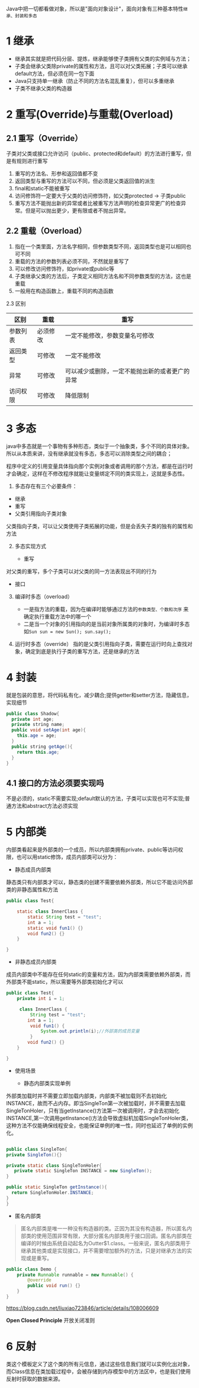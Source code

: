 Java中把一切都看做对象，所以是"面向对象设计"，面向对象有三种基本特性`继承、封装和多态`

# 1 继承

* 继承其实就是把代码分层、提炼，继承能够使子类拥有父类的实例域与方法；
* 子类会继承父类除private的属性和方法，且可以对父类拓展；子类可以继承default方法，但必须在同一包下面
* Java只支持单一继承（防止不同的方法名混乱重复），但可以多重继承
* 子类不继承父类的构造器

# 2 重写(Override)与重载(Overload)

## 2.1 重写（Override）

子类对父类或接口允许访问（public、protected和default）的方法进行重写，但是有规则进行重写

1. 重写的方法名、形参和返回值都不变
2. 返回类型与重写的方法可以不同，但必须是父类返回值的派生
3. final和static不能被重写
4. 访问修饰符一定要大于父类的访问修饰符，如父类protected -> 子类public
5. 重写方法不能抛出新的异常或者比被重写方法声明的检查异常更广的检查异常。但是可以抛出更少，更有限或者不抛出异常。

## 2.2 重载（Overload）

1. 指在一个类里面，方法名字相同，但参数类型不同，返回类型也是可以相同也可不同
2. 重载的方法的参数列表必须不同，不然就是重写了
3. 可以修改访问修饰符，如private或public等
4. 子类继承父类的方法后，子类定义相同方法名和不同参数类型的方法，这也是重载
5. 一般用在构造函数上，重载不同的构造函数

2.3 区别


| 区别     | 重载     | 重写                                           |
| ---------- | ---------- | ------------------------------------------------ |
| 参数列表 | 必须修改 | 一定不能修改，参数变量名可修改                 |
| 返回类型 | 可修改   | 一定不能修改                                   |
| 异常     | 可修改   | 可以减少或删除，一定不能抛出新的或者更广的异常 |
| 访问权限 | 可修改   | 降低限制                                       |

# 3 多态

java中多态就是一个事物有多种形态，类似于一个抽象类，多个不同的具体对象。所以从本质来讲，没有继承就没有多态，多态可以消除类型之间的耦合；

程序中定义的引用变量具体指向那个实例对象或者调用的那个方法，都是在运行时才会确定，这样在不修改程序就能让变量绑定不同的类实现上，这就是多态性。

1. 多态存在有三个必要条件：

* 继承
* 重写
* 父类引用指向子类对象

父类指向子类，可以让父类使用子类拓展的功能，但是会丢失子类的独有的属性和方法

2. 多态实现方式

   * 重写

对父类的重写，多个子类可以对父类的同一方法表现出不同的行为

* 接口

3. 编译时多态（overload）

   + 一是指方法的重载，因为在编译时能够通过方法的`参数类型、个数和次序` 来确定执行重载方法中的哪一个
   + 二是当一个对象的引用指向的是当前对象所属类的对象时，为编译时多态 如`Sun sun = new Sun(); sun.say();`
4. 运行时多态（override）
   指的是父类引用指向子类，需要在运行时向上查找对象，确定到底是执行子类的重写方法，还是继承的方法


# 4 封装

就是包装的意思，将代码私有化，减少耦合;提供getter和setter方法，隐藏信息，实现细节

```java
public class Shadow{
  private int age;
  private string name;
  public void setAge(int age){
    this.age = age;
  }
  public string getAge(){
    return this.age;
  }
}
```

## 4.1 接口的方法必须要实现吗

不是必须的，static不需要实现;default默认的方法，子类可以实现也可不实现;普通方法和abstract方法必须实现

# 5 内部类

内部类看起来是外部类的一个成员，所以内部类拥有private、public等访问权限，也可以用static修饰，成员内部类可以分为：
* 静态成员内部类

静态类只有内部类才可以，静态类的创建不需要依赖外部类，所以它不能访问外部类的非静态属性和方法

```java
public class Test{

    static class InnerClass {
        static String test = "test";
        int a = 1;
        static void fun1() {}
        void fun2() {}
    }

}
```



* 非静态成员内部类

成员内部类中不能存在任何static的变量和方法，因为内部类需要依赖外部类，而外部类不能static，所以需要等外部类初始化才可以

```java
public class Test{
    private int i = 1;

     class InnerClass {
         String test = "test";
        int a = 1;
         void fun1() {
             System.out.println(i);//外部类的成员变量
         }
        void fun2() {}
    }

}
```

* 使用场景

  + 静态内部类实现单例

外部类加载时并不需要立即加载内部类，内部类不被加载则不去初始化INSTANCE，故而不占内存。即当SingleTon第一次被加载时，并不需要去加载SingleTonHoler，只有当getInstance()方法第一次被调用时，才会去初始化INSTANCE,第一次调用getInstance()方法会导致虚拟机加载SingleTonHoler类，这种方法不仅能确保线程安全，也能保证单例的唯一性，同时也延迟了单例的实例化。


  ```java

public class SingleTon{
  private SingleTon(){}

  private static class SingleTonHoler{
     private static SingleTon INSTANCE = new SingleTon();
 }

  public static SingleTon getInstance(){
    return SingleTonHoler.INSTANCE;
  }
 }
  ```

  + 匿名内部类

  >匿名内部类是唯一一种没有构造器的类。正因为其没有构造器，所以匿名内部类的使用范围非常有限，大部分匿名内部类用于接口回调。匿名内部类在编译的时候由系统自动起名为Outter$1.class。一般来说，匿名内部类用于继承其他类或是实现接口，并不需要增加额外的方法，只是对继承方法的实现或是重写。

  ```java
  public class Demo {
      private Runnable runnable = new Runnable() {
          @override
          public void run() {}
      }
  }
  ```


https://blog.csdn.net/liuxiao723846/article/details/108006609

**Open Closed Principle** 开放关闭准则



# 6 反射

类这个模板定义了这个类的所有元信息，通过这些信息我们就可以实例化出对象，而Class信息在类加载过程中，会被存储到内存模型中的方法区中，也是我们使用反射时获取的数据来源。
